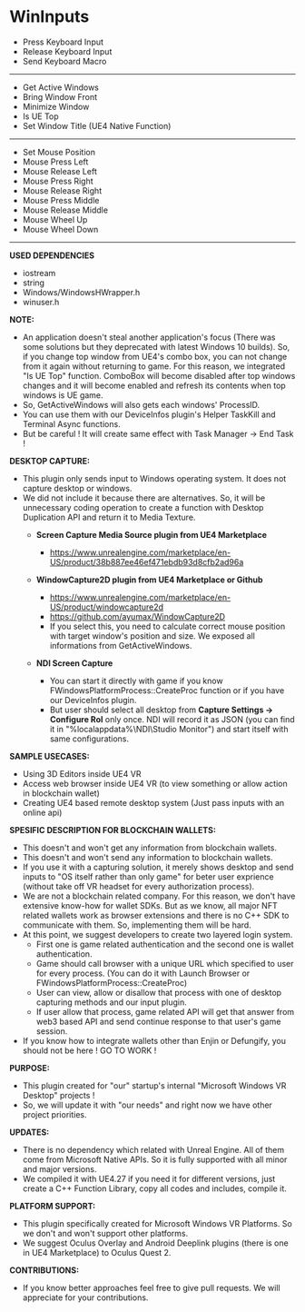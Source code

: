 # WinInputs

- Press Keyboard Input
- Release Keyboard Input
- Send Keyboard Macro
--------------------------------------------------------------------------------------------
- Get Active Windows
- Bring Window Front
- Minimize Window
- Is UE Top
- Set Window Title (UE4 Native Function)
--------------------------------------------------------------------------------------------
- Set Mouse Position
- Mouse Press Left
- Mouse Release Left
- Mouse Press Right
- Mouse Release Right
- Mouse Press Middle
- Mouse Release Middle
- Mouse Wheel Up
- Mouse Wheel Down
--------------------------------------------------------------------------------------------
**USED DEPENDENCIES**
- iostream
- string
- Windows/WindowsHWrapper.h
- winuser.h

**NOTE:**
- An application doesn't steal another application's focus (There was some solutions but they deprecated with latest Windows 10 builds). So, if you change top window from UE4's combo box, you can not change from it again without returning to game. For this reason, we integrated "Is UE Top" function. ComboBox will become disabled after top windows changes and it will become enabled and refresh its contents when top windows is UE game.
- So, GetActiveWindows will also gets each windows' ProcessID.
- You can use them with our DeviceInfos plugin's Helper TaskKill and Terminal Async functions.
- But be careful ! It will create same effect with Task Manager -> End Task !

**DESKTOP CAPTURE:**
- This plugin only sends input to Windows operating system. It does not capture desktop or windows.
- We did not include it because there are alternatives. So, it will be unnecessary coding operation to create a function with Desktop Duplication API and return it to Media Texture.
	- **Screen Capture Media Source plugin from UE4 Marketplace**
		- https://www.unrealengine.com/marketplace/en-US/product/38b887ee46ef471ebdb93d8cfb2ad96a

	- **WindowCapture2D plugin from UE4 Marketplace or Github**
		- https://www.unrealengine.com/marketplace/en-US/product/windowcapture2d
		- https://github.com/ayumax/WindowCapture2D
		- If you select this, you need to calculate correct mouse position with target window's position and size. We exposed all informations from GetActiveWindows.

	- **NDI Screen Capture**
		- You can start it directly with game if you know FWindowsPlatformProcess::CreateProc function or if you have our DeviceInfos plugin.
		- But user should select all desktop from **Capture Settings -> Configure RoI** only once. NDI will record it as JSON (you can find it in "%localappdata%\NDI\Studio Monitor") and start itself with same configurations.

**SAMPLE USECASES:**
- Using 3D Editors inside UE4 VR
- Access web browser inside UE4 VR (to view something or allow action in blockchain wallet)
- Creating UE4 based remote desktop system (Just pass inputs with an online api)

**SPESIFIC DESCRIPTION FOR BLOCKCHAIN WALLETS:**
- This doesn't and won't get any information from blockchain wallets.
- This doesn't and won't send any information to blockchain wallets.
- If you use it with a capturing solution, it merely shows desktop and send inputs to "OS itself rather than only game" for beter user exprience (without take off VR headset for every authorization process).
- We are not a blockchain related company. For this reason, we don't have extensive know-how for wallet SDKs. But as we know, all major NFT related wallets work as browser extensions and there is no C++ SDK to communicate with them. So, implementing them will be hard.
- At this point, we suggest developers to create two layered login system.
	- First one is game related authentication and the second one is wallet authentication.
	- Game should call browser with a unique URL which specified to user for every process. (You can do it with Launch Browser or FWindowsPlatformProcess::CreateProc)
	- User can view, allow or disallow that process with one of desktop capturing methods and our input plugin.
	- If user allow that process, game related API will get that answer from web3 based API and send continue response to that user's game session.
- If you know how to integrate wallets other than Enjin or Defungify, you should not be here ! GO TO WORK !

**PURPOSE:**
- This plugin created for "our" startup's internal "Microsoft Windows VR Desktop" projects !
- So, we will update it with "our needs" and right now we have other project priorities.

**UPDATES:**
- There is no dependency which related with Unreal Engine. All of them come from Microsoft Native APIs. So it is fully supported with all minor and major versions. 
- We compiled it with UE4.27 if you need it for different versions, just create a C++ Function Library, copy all codes and includes, compile it.

**PLATFORM SUPPORT:**
- This plugin specifically created for Microsoft Windows VR Platforms. So we don't and won't support other platforms.
- We suggest Oculus Overlay and Android Deeplink plugins (there is one in UE4 Marketplace) to Oculus Quest 2.

**CONTRIBUTIONS:**
- If you know better approaches feel free to give pull requests. We will appreciate for your contributions.